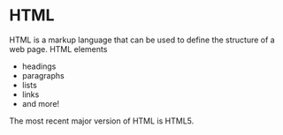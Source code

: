 # HTML

HTML is a markup language that can be used to define the structure of a web page. HTML elements 

* headings
* paragraphs
* lists
* links
* and more!

The most recent major version of HTML is HTML5.